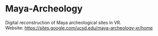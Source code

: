 # Maya-Archeology
Digital reconstruction of Maya archeological sites in VR.\
Website: https://sites.google.com/ucsd.edu/maya-archeology-xr/home
